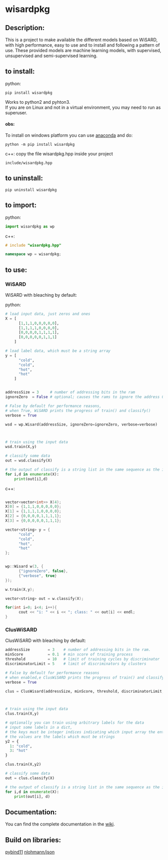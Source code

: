 # wisardpkg

## Description:
This is a project to make available the different models based on WiSARD,
with high performance, easy to use and to install and following a pattern of use.
These provided models are machine learning models,
with supervised, unsupervised and semi-supervised learning.

## to install:
python:
```
pip install wisardpkg
```
Works to python2 and pyhton3.  
If you are on Linux and not in a virtual environment, you may need to run as superuser.

#### obs:
To install on windows platform you can use [anaconda](https://anaconda.org/) and do:
```
python -m pip install wisardpkg
```
c++:
copy the file wisardpkg.hpp inside your project 
```
include/wisardpkg.hpp
```

## to uninstall:
```
pip uninstall wisardpkg
```

## to import:
python:
```python
import wisardpkg as wp
```
c++:
```c++
# include "wisardpkg.hpp"

namespace wp = wisardpkg;
```

## to use:
### WiSARD

WiSARD with bleaching by default:

python:
```python
# load input data, just zeros and ones  
X = [
      [1,1,1,0,0,0,0,0],
      [1,1,1,1,0,0,0,0],
      [0,0,0,0,1,1,1,1],
      [0,0,0,0,0,1,1,1]
    ]

# load label data, which must be a string array
y = [
      "cold",
      "cold",
      "hot",
      "hot"
    ]


addressSize = 3     # number of addressing bits in the ram
ignoreZero  = False # optional; causes the rams to ignore the address 0

# False by default for performance reasons,
# when True, WiSARD prints the progress of train() and classify()
verbose = True

wsd = wp.Wisard(addressSize, ignoreZero=ignoreZero, verbose=verbose)



# train using the input data
wsd.train(X,y)

# classify some data
out = wsd.classify(X)

# the output of classify is a string list in the same sequence as the input
for i,d in enumerate(X):
    print(out[i],d)
```
c++:
```c++

vector<vector<int>> X(4);
X[0] = {1,1,1,0,0,0,0,0};
X[1] = {1,1,1,1,0,0,0,0};
X[2] = {0,0,0,0,1,1,1,1};
X[3] = {0,0,0,0,0,1,1,1};

vector<string> y = {
      "cold",
      "cold",
      "hot",
      "hot"
};


wp::Wisard w(3, {
      {"ignoreZero", false},
      {"verbose", true}
});

w.train(X,y);

vector<string> out = w.classify(X);

for(int i=0; i<4; i++){
      cout << "i: " << i << "; class: " << out[i] << endl;
}

```
### ClusWiSARD

ClusWiSARD with bleaching by default:
```python
addressSize        = 3    # number of addressing bits in the ram.
minScore           = 0.1  # min score of training process
threshold          = 10   # limit of training cycles by discriminator
discriminatorLimit = 5    # limit of discriminators by clusters

# False by default for performance reasons
# when enabled,e ClusWiSARD prints the progress of train() and classify()
verbose = True

clus = ClusWisard(addressSize, minScore, threshold, discriminatorLimit, verbose=True)



# train using the input data
clus.train(X,y)

# optionally you can train using arbitrary labels for the data
# input some labels in a dict,
# the keys must be integer indices indicating which input array the entry is associated to,
# the values are the labels which must be strings
y2 = {
  1: "cold",
  3: "hot"
}

clus.train(X,y2)

# classify some data
out = clus.classify(X)

# the output of classify is a string list in the same sequence as the input
for i,d in enumerate(X):
    print(out[i], d)
```

## Documentation:
You can find the complete documentation in the [wiki](https://github.com/IAZero/wisardpkg/wiki).

## Build on libraries:
[pybind11](https://github.com/pybind/pybind11)
[nlohmann/json](https://github.com/nlohmann/json)
